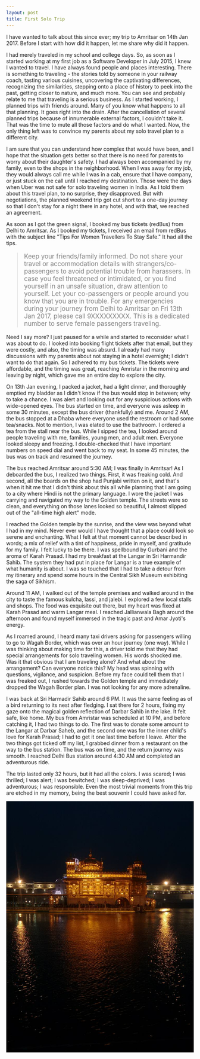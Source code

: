 ```yaml
---
layout: post
title: First Solo Trip
---
```


I have wanted to talk about this since ever; my trip to Amritsar on 14th Jan 2017. Before I start with how did it happen, let me share why did it happen.
 
I had merely traveled in my school and college days. So, as soon as I started working at my first job as a Software Developer in July 2015, I knew I wanted to travel. I have always found people and places interesting. There is something to traveling - the stories told by someone in your railway coach, tasting various cuisines, uncovering the captivating differences, recognizing the similarities, stepping onto a place of history to peek into the past, getting closer to nature, and much more. You can see and probably relate to me that traveling is a serious business. As I started working, I planned trips with friends around. Many of you know what happens to all that planning. It goes right into the drain. After the cancellation of several planned trips because of innumerable external factors, I couldn't take it. That was the time to mute all those factors and do what I wanted. Now, the only thing left was to convince my parents about my solo travel plan to a different city. 

I am sure that you can understand how complex that would have been, and I hope that the situation gets better so that there is no need for parents to worry about their daughter's safety. I had always been accompanied by my family, even to the shops in the neighborhood. When I was away for my job, they would always call me while I was in a cab, ensure that I have company, or just stuck on the call until I reached my destination. Those were the days when Uber was not safe for solo traveling women in India. As I told them about this travel plan, to no surprise, they disapproved. But with negotiations, the planned weekend trip got cut short to a one-day journey so that I don't stay for a night there in any hotel, and with that, we reached an agreement. 

As soon as I got the green signal, I booked my bus tickets (redBus) from Delhi to Amritsar. As I booked my tickets, I received an email from redBus with the subject line "Tips For Women Travellers To Stay Safe." It had all the tips.
<blockquote style="color:grey;font-size:17px;">
Keep your friends/family informed.
Do not share your travel or accommodation details with strangers/co-passengers to avoid potential trouble from harassers.
In case you feel threatened or intimidated, or you find yourself in an unsafe situation, draw attention to yourself. Let your co-passengers or people around you know that you are in trouble. 
For any emergencies during your journey from Delhi to Amritsar on Fri 13th Jan 2017, please call 9XXXXXXXXX. This is a dedicated number to serve female passengers traveling.
</blockquote>
Need I say more? I just paused for a while and started to reconsider what I was about to do. I looked into booking flight tickets after that email, but they were costly, and also, the timing was absurd. I already had many discussions with my parents about not staying in a hotel overnight; I didn't want to do that again. So I adhered to my bus tickets. The tickets were affordable, and the timing was great, reaching Amristar in the morning and leaving by night, which gave me an entire day to explore the city. 

On 13th Jan evening, I packed a jacket, had a light dinner, and thoroughly emptied my bladder as I didn't know if the bus would stop in between; why to take a chance. I was alert and looking out for any suspicious actions with wide-opened eyes. The bus started on time, and everyone was asleep in some 30 minutes, except the bus driver (thankfully) and me. Around 2 AM, the bus stopped at a Dhaba where everyone used the restroom or had some tea/snacks. Not to mention, I was elated to use the bathroom. I ordered a tea from the stall near the bus. While I sipped the tea, I looked around people traveling with me, families, young men, and adult men. Everyone looked sleepy and freezing. I double-checked that I have important numbers on speed dial and went back to my seat. In some 45 minutes, the bus was on track and resumed the journey. 

The bus reached Amritsar around 5:30 AM; I was finally in Amritsar! As I deboarded the bus, I realized two things. First, it was freaking cold. And second, all the boards on the shop had Punjabi written on it, and that's when it hit me that I didn't think about this all while planning that I am going to a city where Hindi is not the primary language. I wore the jacket I was carrying and navigated my way to the Golden temple. The streets were so clean, and everything on those lanes looked so beautiful, I almost slipped out of the "all-time high alert" mode. 

I reached the Golden temple by the sunrise, and the view was beyond what I had in my mind. Never ever would I have thought that a place could look so serene and enchanting. What I felt at that moment cannot be described in words; a mix of relief with a tint of happiness, pride in myself, and gratitude for my family. I felt lucky to be there. I was spellbound by Gurbani and the aroma of Karah Prasad. I had my breakfast at the Langar in Sri Harmandir Sahib. The system they had put in place for Langar is a true example of what humanity is about. I was so touched that I had to take a detour from my itinerary and spend some hours in the Central Sikh Museum exhibiting the saga of Sikhism. 

Around 11 AM, I walked out of the temple premises and walked around in the city to taste the famous kulcha, lassi, and jalebi. I explored a few local stalls and shops. The food was exquisite out there, but my heart was fixed at Karah Prasad and warm Langar meal. I reached Jallianwala Bagh around the afternoon and found myself immersed in the tragic past and Amar Jyoti's energy. 

As I roamed around, I heard many taxi drivers asking for passengers willing to go to Wagah Border, which was over an hour journey (one way). While I was thinking about making time for this, a driver told me that they had special arrangements for solo traveling women. His words shocked me. Was it that obvious that I am traveling alone? And what about the arrangement? Can everyone notice this? My head was spinning with questions, vigilance, and suspicion. Before my face could tell them that I was freaked out, I rushed towards the Golden temple and immediately dropped the Wagah Border plan. I was not looking for any more adrenaline. 

I was back at Sri Harmadir Sahib around 6 PM. It was the same feeling as of a bird returning to its nest after fledging. I sat there for 2 hours, fixing my gaze onto the magical golden reflection of Darbar Sahib in the lake. It felt safe, like home. My bus from Amristar was scheduled at 10 PM, and before catching it, I had two things to do. The first was to donate some amount to the Langar at Darbar Saheb, and the second one was for the inner child's love for Karah Prasad; I had to get it one last time before I leave. After the two things got ticked off my list, I grabbed dinner from a restaurant on the way to the bus station. The bus was on time, and the return journey was smooth. I reached Delhi Bus station around 4:30 AM and completed an adventurous ride. 

The trip lasted only 32 hours, but it had all the colors. I was scared; I was thrilled; I was alert; I was bewitched; I was sleep-deprived; I was adventurous; I was responsible. Even the most trivial moments from this trip are etched in my memory, being the best souvenir I could have asked for.

![Golden Temple](https://github.com/pragya-mishra/pragya-mishra.github.io/blob/master/images/posts/GoldenTemple.jpg?raw=true)